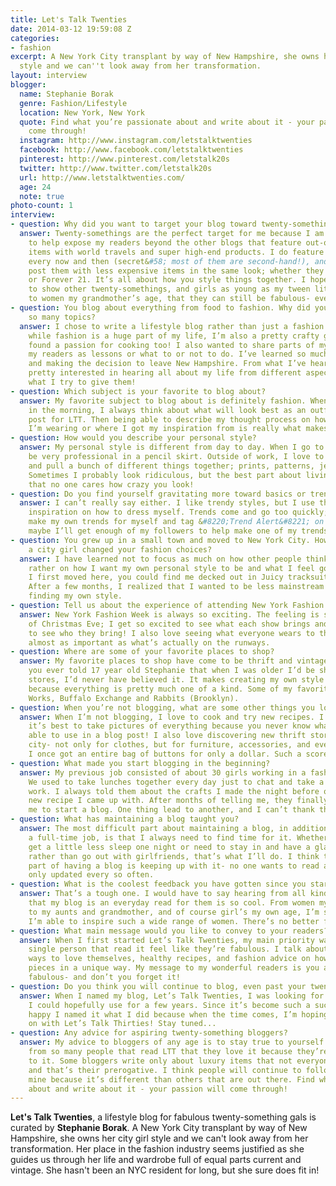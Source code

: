 ```yaml
---
title: Let's Talk Twenties
date: 2014-03-12 19:59:08 Z
categories:
- fashion
excerpt: A New York City transplant by way of New Hampshire, she owns her city girl
  style and we can''t look away from her transformation.
layout: interview
blogger:
  name: Stephanie Borak
  genre: Fashion/Lifestyle
  location: New York, New York
  quote: Find what you’re passionate about and write about it - your passion will
    come through!
  instagram: http://www.instagram.com/letstalktwenties
  facebook: http://www.facebook.com/letstalktwenties
  pinterest: http://www.pinterest.com/letstalk20s
  twitter: http://www.twitter.com/letstalk20s
  url: http://www.letstalktwenties.com/
  age: 24
  note: true
photo-count: 1
interview:
- question: Why did you want to target your blog toward twenty-somethings?
  answer: Twenty-somethings are the perfect target for me because I am one! I want
    to help expose my readers beyond the other blogs that feature out-of-reach luxury
    items with world travels and super high-end products. I do feature expensive pieces
    every now and then (secret&#58; most of them are second-hand!), and I love to
    post them with less expensive items in the same look; whether they be from Goodwill
    or Forever 21. It’s all about how you style things together. I hope that I’m able
    to show other twenty-somethings, and girls as young as my tween little sister
    to women my grandmother’s age, that they can still be fabulous- even on a budget.
- question: You blog about everything from food to fashion. Why did you want to cover
    so many topics?
  answer: I chose to write a lifestyle blog rather than just a fashion blog because
    while fashion is a huge part of my life, I’m also a pretty crafty gal and I’ve
    found a passion for cooking too! I also wanted to share parts of my life with
    my readers as lessons or what to or not to do. I’ve learned so much living independently
    and making the decision to leave New Hampshire. From what I’ve heard, people are
    pretty interested in hearing all about my life from different aspects, so that’s
    what I try to give them!
- question: Which subject is your favorite to blog about?
  answer: My favorite subject to blog about is definitely fashion. When I get ready
    in the morning, I always think about what will look best as an outfit inspiration
    post for LTT. Then being able to describe my thought process on how I chose what
    I’m wearing or where I got my inspiration from is really what makes my blog relatable.
- question: How would you describe your personal style?
  answer: My personal style is different from day to day. When I go to work, I can
    be very professional in a pencil skirt. Outside of work, I love to go in my closet
    and pull a bunch of different things together; prints, patterns, jewelry, accessories.
    Sometimes I probably look ridiculous, but the best part about living in NYC is
    that no one cares how crazy you look!
- question: Do you find yourself gravitating more toward basics or trendy pieces?
  answer: I can’t really say either. I like trendy styles, but I use them more for
    inspiration on how to dress myself. Trends come and go too quickly; I’d rather
    make my own trends for myself and tag &#8220;Trend Alert&#8221; on LTT. Who knows,
    maybe I’ll get enough of my followers to help make one of my trends popular!
- question: You grew up in a small town and moved to New York City. How has becoming
    a city girl changed your fashion choices?
  answer: I have learned not to focus as much on how other people think I look, but
    rather on how I want my own personal style to be and what I feel good in. When
    I first moved here, you could find me decked out in Juicy tracksuits and Abercrombie.
    After a few months, I realized that I wanted to be less mainstream and started
    finding my own style.
- question: Tell us about the experience of attending New York Fashion Week.
  answer: New York Fashion Week is always so exciting. The feeling is similar to that
    of Christmas Eve; I get so excited to see what each show brings and more excited
    to see who they bring! I also love seeing what everyone wears to the shows- it’s
    almost as important as what’s actually on the runways.
- question: Where are some of your favorite places to shop?
  answer: My favorite places to shop have come to be thrift and vintage stores. If
    you ever told 17 year old Stephanie that when I was older I’d be shopping at second-hand
    stores, I’d never have believed it. It makes creating my own style much more individualistic
    because everything is pretty much one of a kind. Some of my favorites are Housing
    Works, Buffalo Exchange and Rabbits (Brooklyn).
- question: When you’re not blogging, what are some other things you love to do?
  answer: When I’m not blogging, I love to cook and try new recipes. I’ve learned
    it’s best to take pictures of everything because you never know what you’ll be
    able to use in a blog post! I also love discovering new thrift stores around the
    city- not only for clothes, but for furniture, accessories, and even craft supplies.
    I once got an entire bag of buttons for only a dollar. Such a score!
- question: What made you start blogging in the beginning?
  answer: My previous job consisted of about 30 girls working in a fashion office.
    We used to take lunches together every day just to chat and take a break from
    work. I always told them about the crafts I made the night before or this great
    new recipe I came up with. After months of telling me, they finally convinced
    me to start a blog. One thing lead to another, and I can’t thank them enough!
- question: What has maintaining a blog taught you?
  answer: The most difficult part about maintaining a blog, in addition to having
    a full-time job, is that I always need to find time for it. Whether it means I
    get a little less sleep one night or need to stay in and have a glass of wine
    rather than go out with girlfriends, that’s what I’ll do. I think the most important
    part of having a blog is keeping up with it- no one wants to read a blog that’s
    only updated every so often.
- question: What is the coolest feedback you have gotten since you started?
  answer: That’s a tough one. I would have to say hearing from all kinds of people
    that my blog is an everyday read for them is so cool. From women my mom’s age
    to my aunts and grandmother, and of course girl’s my own age, I’m so happy that
    I’m able to inspire such a wide range of women. There’s no better feeling!
- question: What main message would you like to convey to your readers?
  answer: When I first started Let’s Talk Twenties, my main priority was to make every
    single person that read it feel like they’re fabulous. I talk about different
    ways to love themselves, healthy recipes, and fashion advice on how to wear different
    pieces in a unique way. My message to my wonderful readers is you are stinking
    fabulous- and don’t you forget it!
- question: Do you think you will continue to blog, even past your twenties?
  answer: When I named my blog, Let’s Talk Twenties, I was looking for something that
    I could hopefully use for a few years. Since it’s become such a success, I’m so
    happy I named it what I did because when the time comes, I’m hoping to continue
    on with Let’s Talk Thirties! Stay tuned...
- question: Any advice for aspiring twenty-something bloggers?
  answer: My advice to bloggers of any age is to stay true to yourself. I’ve heard
    from so many people that read LTT that they love it because they’re able to relate
    to it. Some bloggers write only about luxury items that not everyone can afford,
    and that’s their prerogative. I think people will continue to follow a blog like
    mine because it’s different than others that are out there. Find what you’re passionate
    about and write about it - your passion will come through!
---
```


**Let's Talk Twenties**, a lifestyle blog for fabulous twenty-something gals is curated by **Stephanie Borak**. A New York City transplant by way of New Hampshire, she owns her city girl style and we can't look away from her transformation. Her place in the fashion industry seems justified as she guides us through her life and wardrobe full of equal parts current and vintage. She hasn't been an NYC resident for long, but she sure does fit in!